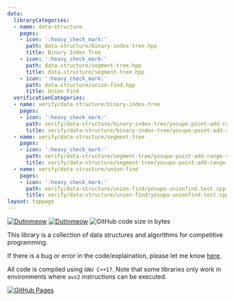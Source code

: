 ```yaml
---
data:
  libraryCategories:
  - name: data-structure
    pages:
    - icon: ':heavy_check_mark:'
      path: data-structure/binary-index-tree.hpp
      title: Binary Index Tree
    - icon: ':heavy_check_mark:'
      path: data-structure/segment-tree.hpp
      title: data-structure/segment-tree.hpp
    - icon: ':heavy_check_mark:'
      path: data-structure/union-find.hpp
      title: Union Find
  verificationCategories:
  - name: verify/data-structure/binary-index-tree
    pages:
    - icon: ':heavy_check_mark:'
      path: verify/data-structure/binary-index-tree/yosupo-point-add-range-sum.test.cpp
      title: verify/data-structure/binary-index-tree/yosupo-point-add-range-sum.test.cpp
  - name: verify/data-structure/segment-tree
    pages:
    - icon: ':heavy_check_mark:'
      path: verify/data-structure/segment-tree/yosupo-point-add-range-sum.test.cpp
      title: verify/data-structure/segment-tree/yosupo-point-add-range-sum.test.cpp
  - name: verify/data-structure/union-find
    pages:
    - icon: ':heavy_check_mark:'
      path: verify/data-structure/union-find/yosupo-unionfind.test.cpp
      title: verify/data-structure/union-find/yosupo-unionfind.test.cpp
layout: toppage
---
```

[![Dutinmeow](https://img.shields.io/endpoint?url=https%3A%2F%2Fatcoder-badges.now.sh%2Fapi%2Fatcoder%2Fjson%2FNyaan)](https://atcoder.jp/users/dutinmeow)
[![Dutinmeow](https://img.shields.io/endpoint?url=https%3A%2F%2Fatcoder-badges.now.sh%2Fapi%2Fcodeforces%2Fjson%2FNyaan)](https://codeforces.com/profile/dutin)
![GitHub code size in bytes](https://img.shields.io/github/languages/code-size/dutinmeow/library?style=flat-square)

This library is a collection of data structures and algorithms for competitive programming. 

If there is a bug or error in the code/explaination, please let me know [here](https://github.com/dutinmeow/library/issues/new/choose).

All code is compiled using `GNU C++17`. Note that some libraries only work in environments where `avx2` instructions can be executed.

[![GitHub Pages](https://img.shields.io/static/v1?label=GitHub+Pages&message=Homepage+&color=brightgreen&logo=github)](https://dutinmeow.github.io/)
